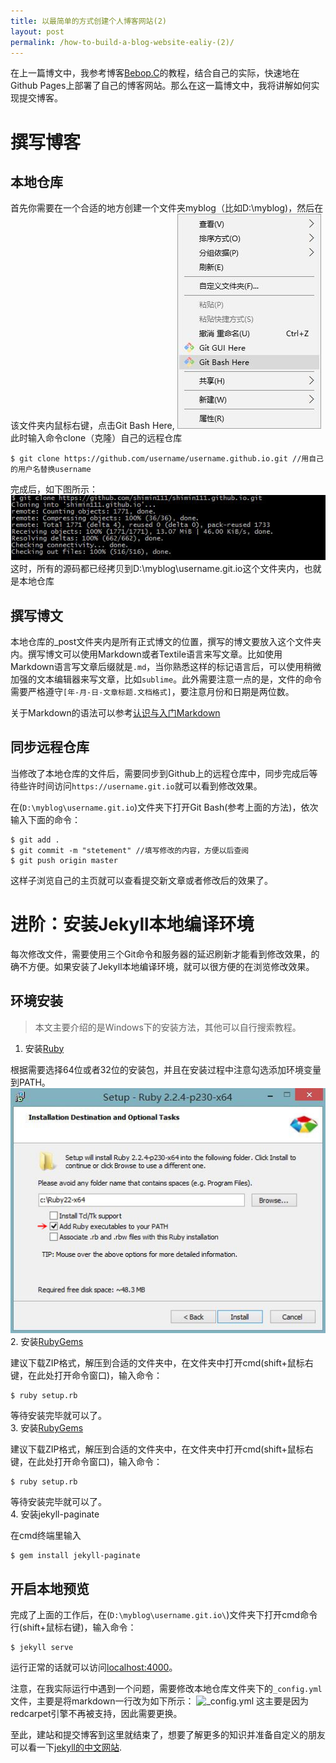 ```yaml
---
title: 以最简单的方式创建个人博客网站(2)
layout: post
permalink: /how-to-build-a-blog-website-ealiy-(2)/
---
```

在上一篇博文中，我参考博客[Bebop.C](http://playingfingers.com/2016/03/26/build-a-blog/#jekyll)的教程，结合自己的实际，快速地在Github Pages上部署了自己的博客网站。那么在这一篇博文中，我将讲解如何实现提交博客。

# 撰写博客

## 本地仓库

首先你需要在一个合适的地方创建一个文件夹myblog（比如D:\myblog)，然后在该文件夹内鼠标右键，点击Git Bash Here,
![Git Bash Here](/uploads/20160814124205.jpg)
此时输入命令clone（克隆）自己的远程仓库

    $ git clone https://github.com/username/username.github.io.git //用自己的用户名替换username

完成后，如下图所示：
![complete image](/uploads/20160814130352.jpg)
这时，所有的源码都已经拷贝到D:\myblog\username.git.io这个文件夹内，也就是本地仓库

## 撰写博文

本地仓库的_post文件夹内是所有正式博文的位置，撰写的博文要放入这个文件夹内。撰写博文可以使用Markdown或者Textile语言来写文章。比如使用Markdown语言写文章后缀就是`.md`，当你熟悉这样的标记语言后，可以使用稍微加强的文本编辑器来写文章，比如`sublime`。此外需要注意一点的是，文件的命令需要严格遵守`[年-月-日-文章标题.文档格式]`，要注意月份和日期是两位数。

关于Markdown的语法可以参考[认识与入门Markdown](http://sspai.com/25137)

## 同步远程仓库

当修改了本地仓库的文件后，需要同步到Github上的远程仓库中，同步完成后等待些许时间访问`https://username.git.io`就可以看到修改效果。

在(`D:\myblog\username.git.io`)文件夹下打开Git Bash(参考上面的方法)，依次输入下面的命令：

    $ git add .
    $ git commit -m "stetement" //填写修改的内容，方便以后查阅
    $ git push origin master

这样子浏览自己的主页就可以查看提交新文章或者修改后的效果了。

# 进阶：安装Jekyll本地编译环境

每次修改文件，需要使用三个Git命令和服务器的延迟刷新才能看到修改效果，的确不方便。如果安装了Jekyll本地编译环境，就可以很方便的在浏览修改效果。

## 环境安装

> 本文主要介绍的是Windows下的安装方法，其他可以自行搜索教程。

1. 安装[Ruby](http://rubyinstaller.org/downloads/)

根据需要选择64位或者32位的安装包，并且在安装过程中注意勾选添加环境变量到PATH。
![add path](/uploads/20160326174117476.jpg)  
2. 安装[RubyGems](https://rubygems.org/pages/download)

建议下载ZIP格式，解压到合适的文件夹中，在文件夹中打开cmd(shift+鼠标右键，在此处打开命令窗口)，输入命令：

    $ ruby setup.rb

等待安装完毕就可以了。  
3. 安装[RubyGems](https://rubygems.org/pages/download)

建议下载ZIP格式，解压到合适的文件夹中，在文件夹中打开cmd(shift+鼠标右键，在此处打开命令窗口)，输入命令：

    $ ruby setup.rb

等待安装完毕就可以了。  
4. 安装jekyll-paginate

在cmd终端里输入

```
$ gem install jekyll-paginate
````

## 开启本地预览

完成了上面的工作后，在(`D:\myblog\username.git.io\`)文件夹下打开cmd命令行(shift+鼠标右键)，输入命令：

```
$ jekyll serve
```

运行正常的话就可以访问[localhost:4000](http://localhost:4000)。

注意，在我实际运行中遇到一个问题，需要修改本地仓库文件夹下的`_config.yml`文件，主要是将markdown一行改为如下所示：
![_config.yml](/uploads/20160814141619.jpg)
这主要是因为redcarpet引擎不再被支持，因此需要更换。

至此，建站和提交博客到这里就结束了，想要了解更多的知识并准备自定义的朋友可以看一下[jekyll的中文网站](http://jekyll.bootcss.com/).